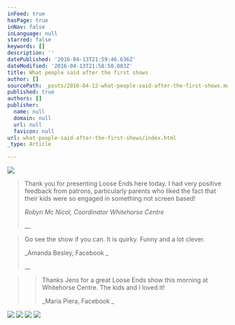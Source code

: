 ```yaml
---
inFeed: true
hasPage: true
inNav: false
inLanguage: null
starred: false
keywords: []
description: ''
datePublished: '2016-04-13T21:59:46.636Z'
dateModified: '2016-04-13T21:58:58.083Z'
title: What people said after the first shows
author: []
sourcePath: _posts/2016-04-12-what-people-said-after-the-first-shows.md
published: true
authors: []
publisher:
  name: null
  domain: null
  url: null
  favicon: null
url: what-people-said-after-the-first-shows/index.html
_type: Article

---
```

![](https://the-grid-user-content.s3-us-west-2.amazonaws.com/9f4fdc81-6398-4fb3-bd33-b08a657fb2dc.jpg)

> Thank you [][0]for presenting Loose Ends here today.  I had very positive feedback from patrons, particularly parents who liked the fact that their kids were so engaged in something not screen based!
> 
> _Robyn Mc Nicol, Coordinator Whitehorse Centre_
> 
> __

> Go see the show if you can. It is quirky. Funny and a lot clever.
> 
> _Amanda Besley, Facebook _
> 
> __

> > Thanks Jens for a great Loose Ends show this morning at Whitehorse Centre. The kids and I loved it!
> > 
> > _Maria Piera, Facebook _
> 
> 

![](https://the-grid-user-content.s3-us-west-2.amazonaws.com/d1d14015-8fcf-4eb2-8b8a-d70c206942fe.jpg)
![](https://the-grid-user-content.s3-us-west-2.amazonaws.com/17b0f55d-83a4-42cb-bfdb-fd01e9892bb3.jpg)
![](https://the-grid-user-content.s3-us-west-2.amazonaws.com/e0ebdd25-1e40-49c0-8d56-c5353e96d876.jpg)
![](https://the-grid-user-content.s3-us-west-2.amazonaws.com/11991ffc-d108-4931-802b-1ee8adbf5adb.jpg)

[0]: null